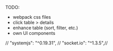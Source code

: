 TODO:
- webpack css files
- click table > details
- enhance table (sort, filter, etc.)
- own UI components


// "systemjs": "^0.19.31",
//  "socket.io": "^1.3.5",//
